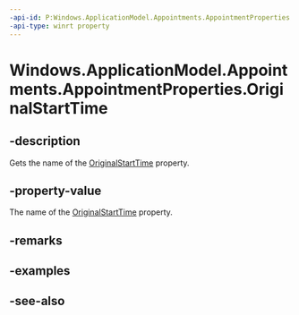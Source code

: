 ```yaml
---
-api-id: P:Windows.ApplicationModel.Appointments.AppointmentProperties.OriginalStartTime
-api-type: winrt property
---
```


<!-- Property syntax
public string OriginalStartTime { get; }
-->

# Windows.ApplicationModel.Appointments.AppointmentProperties.OriginalStartTime

## -description
Gets the name of the [OriginalStartTime](appointment_originalstarttime.md) property.

## -property-value
The name of the [OriginalStartTime](appointment_originalstarttime.md) property.

## -remarks

## -examples

## -see-also
